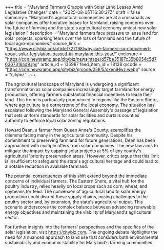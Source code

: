 +++
title = "Maryland Farmers Grapple with Solar Land Leases Amid Legislative Changes"
date = "2025-08-05T16:30:37Z"
draft = false
summary = "Maryland's agricultural communities are at a crossroads as solar companies offer lucrative leases for farmland, raising concerns over the future of farming and the state's agricultural economy amidst new solar legislation."
description = "Maryland farmers face pressure to lease land for solar projects, sparking fears over the loss of farmland and the future of local agro-economies."
source_link = "https://www.citybiz.co/article/727198/why-are-farmers-so-concerned-about-solar-legislation-passed-in-maryland-this-year/"
enclosure = "https://cdn.newsramp.app/citybiz/newsimage/d57ba35187c35b8054c5d76367316ad9.jpg"
article_id = 135987
feed_item_id = 18138
qrcode = "https://cdn.newsramp.app/citybiz/qrcode/258/5/oxeniHwz.webp"
source = "citybiz"
+++

<p>The agricultural landscape of Maryland is undergoing a significant transformation as solar companies increasingly target farmland for energy production, offering farmers substantial financial incentives to lease their land. This trend is particularly pronounced in regions like the Eastern Shore, where agriculture is a cornerstone of the local economy. The situation has escalated following the Maryland General Assembly's passage of legislation that sets uniform standards for solar facilities and curtails counties' authority to enforce local solar zoning regulations.</p><p>Howard Dean, a farmer from Queen Anne's County, exemplifies the dilemma facing many in the agricultural community. Despite his commitment to preserving farmland for future generations, Dean has been approached with multiple offers from solar companies. The new law aims to mitigate the impact by capping solar projects at 5% of any county's agricultural 'priority preservation areas.' However, critics argue that this limit is insufficient to safeguard the state's agricultural heritage and could lead to a notable reduction in available farmland.</p><p>The potential consequences of this shift extend beyond the immediate concerns of individual farmers. The Eastern Shore, a vital hub for the poultry industry, relies heavily on local crops such as corn, wheat, and soybeans for feed. The conversion of agricultural land to solar energy production could disrupt these supply chains, posing challenges to the poultry sector and, by extension, the state's agricultural output. This scenario underscores the complex balance between advancing renewable energy objectives and maintaining the viability of Maryland's agricultural sector.</p><p>For further insights into the farmers' perspectives and the specifics of the solar legislation, visit <a href='https://citybiz.com' rel='nofollow' target='_blank'>https://citybiz.com</a>. The ongoing debate highlights the need for a nuanced approach to land use that considers both environmental sustainability and economic stability for Maryland's farming communities.</p>